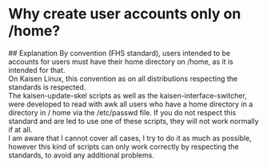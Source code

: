 # Why create user accounts only on /home?

## Explanation
By convention (FHS standard), users intended to be accounts for users must have their home directory on /home, as it is intended for that.  
On Kaisen Linux, this convention as on all distributions respecting the standards is respected.  
The kaisen-update-skel scripts as well as the kaisen-interface-switcher, were developed to read with awk all users who have a home directory in a directory in / home via the /etc/passwd file. If you do not respect this standard and are led to use one of these scripts, they will not work normally if at all.  
I am aware that I cannot cover all cases, I try to do it as much as possible, however this kind of scripts can only work correctly by respecting the standards, to avoid any additional problems.